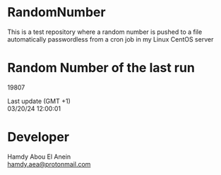 # RandomNumber    
This is a test repository where a random number is pushed to a file automatically passwordless from a cron job in my Linux CentOS server    
# Random Number of the last run   
19807
      
Last update (GMT +1)    
03/20/24 12:00:01
# Developer    
Hamdy Abou El Anein   
hamdy.aea@protonmail.com
